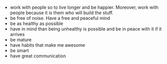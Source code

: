 - work with people so to live longer and be happier. Moreover, work with people because it is them who will build the stuff.
- be free of noise. Have a free and peaceful mind
- be as healthy as possible
- have in mind than being unhealthy is possible and be in peace with it if it arrives
- be mature
- have habits that make me awesome
- be smart
- have great communication

